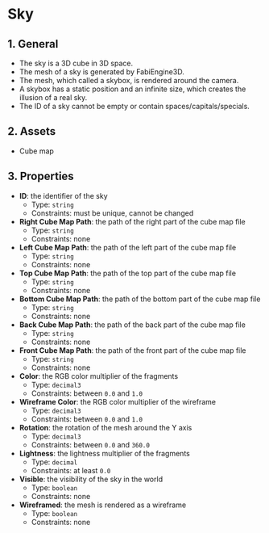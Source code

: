 # Sky

## 1. General

- The sky is a 3D cube in 3D space.
- The mesh of a sky is generated by FabiEngine3D.
- The mesh, which called a skybox, is rendered around the camera.
- A skybox has a static position and an infinite size, which creates the illusion of a real sky.
- The ID of a sky cannot be empty or contain spaces/capitals/specials.

## 2. Assets

- Cube map

## 3. Properties

- **ID**: the identifier of the sky
  - Type: `string`
  - Constraints: must be unique, cannot be changed
- **Right Cube Map Path**: the path of the right part of the cube map file
  - Type: `string`
  - Constraints: none
- **Left Cube Map Path**: the path of the left part of the cube map file
  - Type: `string`
  - Constraints: none
- **Top Cube Map Path**: the path of the top part of the cube map file
  - Type: `string`
  - Constraints: none
- **Bottom Cube Map Path**: the path of the bottom part of the cube map file
  - Type: `string`
  - Constraints: none
- **Back Cube Map Path**: the path of the back part of the cube map file
  - Type: `string`
  - Constraints: none
- **Front Cube Map Path**: the path of the front part of the cube map file
  - Type: `string`
  - Constraints: none
- **Color**: the RGB color multiplier of the fragments
  - Type: `decimal3`
  - Constraints: between `0.0` and `1.0`
- **Wireframe Color**: the RGB color multiplier of the wireframe
  - Type: `decimal3`
  - Constraints: between `0.0` and `1.0`
- **Rotation**: the rotation of the mesh around the Y axis
  - Type: `decimal3`
  - Constraints: between `0.0` and `360.0`
- **Lightness**: the lightness multiplier of the fragments
  - Type: `decimal`
  - Constraints: at least `0.0`
- **Visible**: the visibility of the sky in the world
  - Type: `boolean`
  - Constraints: none
- **Wireframed**: the mesh is rendered as a wireframe
  - Type: `boolean`
  - Constraints: none
